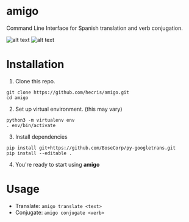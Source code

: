 # amigo
Command Line Interface for Spanish translation and verb conjugation.  

![alt text](https://github.com/hecris/amigo/blob/master/screenshots/conjugate.gif?raw=true)
![alt text](https://github.com/hecris/amigo/blob/master/screenshots/translate.gif?raw=true)

# Installation

1) Clone this repo.
```
git clone https://github.com/hecris/amigo.git
cd amigo
```
2) Set up virtual environment. (this may vary)
```
python3 -m virtualenv env
. env/bin/activate
```
3) Install dependencies
```
pip install git+https://github.com/BoseCorp/py-googletrans.git
pip install --editable .
```
4) You're ready to start using **amigo**

# Usage
* Translate: `amigo translate <text>`
* Conjugate: `amigo conjugate <verb>`

